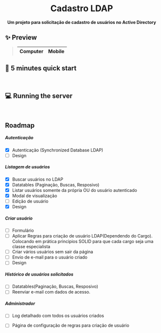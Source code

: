 <h1 align="center">
  Cadastro LDAP
</h1>

<h4 align="center">
    Um projeto para solicitação de cadastro de usuários no Active Directory  
</h4> 

## :sparkles: Preview 

> Computer | Mobile
> --- | --- |
<!-- > <a href="https://imgur.com/a/br6VcAN" target=”_blank”><img src="https://i.imgur.com/iHesRD5.png" /></a>  | <a href="https://imgur.com/a/br6VcAN" target="_blank"><img src="https://i.imgur.com/AiIrHzx.png" width="280px"/></a> | -->

## :rocket: 5 minutes quick start

<br>

## :computer: Running the server

<br>

## Roadmap

##### Autenticação
* [x] Autenticação (Synchronized Database LDAP)
* [ ] Design 

##### Listagem de usuários
* [x] Buscar usuários no LDAP
* [x] Datatables (Paginação, Buscas, Resposivo)
* [x] Listar usuários somente da própria OU do usuário autenticado
* [x] Modal de visualização
* [ ] Edição de usuário
* [x] Design 

##### Criar usuário
* [ ] Formulário
* [ ] Aplicar Regras para criação de usuário LDAP(Dependendo do Cargo). Colocando em prática principios SOLID para que cada cargo seja uma classe especialista
* [ ] Criar vários usuários sem sair da página 
* [ ] Envio de e-mail para o usuário criado
* [ ] Design

##### Histórico de usuários solicitados
* [ ] Datatables(Paginação, Buscas, Resposivo)
* [ ] Reenviar e-mail com dados de acesso.

##### Administrador
* [ ] Log detalhado com todos os usuários criados
* [ ] Página de configuração de regras para criação de usuário

